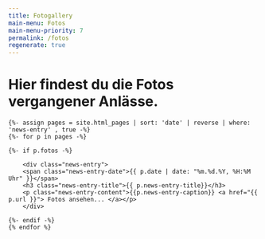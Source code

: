 ```yaml
---
title: Fotogallery
main-menu: Fotos
main-menu-priority: 7
permalink: /fotos
regenerate: true
---
```


# Hier findest du die Fotos vergangener Anlässe.

<div class="news-feed">

    {%- assign pages = site.html_pages | sort: 'date' | reverse | where: 'news-entry' , true -%}
    {%- for p in pages -%}
    
    {%- if p.fotos -%}
    
        <div class="news-entry">
        <span class="news-entry-date">{{ p.date | date: "%m.%d.%Y, %H:%M Uhr" }}</span>
        <h3 class="news-entry-title">{{ p.news-entry-title}}</h3>
        <p class="news-entry-content">{{p.news-entry-caption}} <a href="{{ p.url }}"> Fotos ansehen... </a></p>
        </div>
    
    {%- endif -%}
    {% endfor %}

</div>

